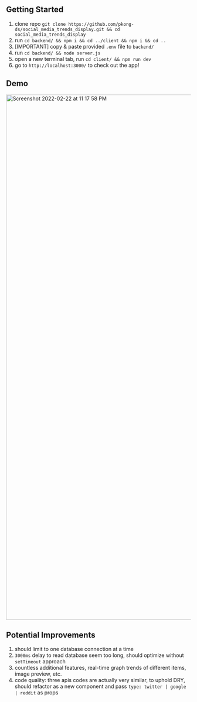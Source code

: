 ## Getting Started
1. clone repo `git clone https://github.com/pkong-ds/social_media_trends_display.git && cd social_media_trends_display`
2. run `cd backend/ && npm i && cd ../client && npm i && cd ..`
3. \[IMPORTANT\] copy & paste provided `.env` file to `backend/`
4. run `cd backend/ && node server.js`
5. open a new terminal tab, run `cd client/ && npm run dev`
6. go to `http://localhost:3000/` to check out the app!

## Demo
<img width="1434" alt="Screenshot 2022-02-22 at 11 17 58 PM" src="https://user-images.githubusercontent.com/74223769/155229051-902f9cb2-7c60-4aba-9183-6ec93813086d.png">

## Potential Improvements 
1. should limit to one database connection at a time
2. `3000ms` delay to read database seem too long, should optimize without `setTimeout` approach
3. countless additional features, real-time graph trends of different items, image preview, etc.
4. code quality: three apis codes are actually very similar, to uphold DRY, should refactor as a new component and pass `type: twitter | google | reddit` as props
 




